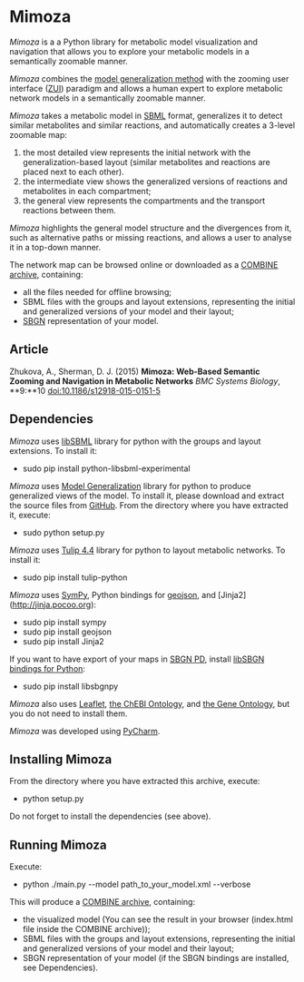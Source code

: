 # Mimoza

*Mimoza* is a a Python library for metabolic model visualization and navigation that allows you
to explore your metabolic models in a semantically zoomable manner.

*Mimoza* combines the [model generalization method](http://metamogen.gforge.inria.fr)
with the zooming user interface ([ZUI](http://en.wikipedia.org/wiki/Zooming_user_interface))
paradigm and allows a human expert to explore metabolic network models in a semantically zoomable manner.

*Mimoza* takes a metabolic model in [SBML](http://sbml.org) format, generalizes it to detect similar metabolites
and similar reactions, and automatically creates a 3-level zoomable map:

1. the most detailed view represents the initial network with the generalization-based layout
  (similar metabolites and reactions are placed next to each other).
2. the intermediate view shows the generalized versions of reactions and metabolites in each compartment;
3. the general view represents the compartments and the transport reactions between them.

*Mimoza* highlights the general model structure and the divergences from it, such as alternative paths or missing reactions,
and allows a user to analyse it in a top-down manner.

The network map can be browsed online or downloaded as a [COMBINE archive](http://co.mbine.org/documents/archive>), containing:

* all the files needed for offline browsing;
* SBML files with the groups and layout extensions, representing the initial and generalized versions of your model
  and their layout;
* [SBGN](http://www.sbgn.org) representation of your model.


## Article

Zhukova, A., Sherman, D. J. (2015) **Mimoza: Web-Based Semantic Zooming and Navigation in Metabolic Networks** *BMC Systems Biology*, **9:**10
[doi:10.1186/s12918-015-0151-5](http://identifiers.org/doi/10.1186/s12918-015-0151-5)


## Dependencies

*Mimoza* uses [libSBML](http://sbml.org/Software/libSBML>) library for python with the groups and layout extensions.
To install it:

* sudo pip install python-libsbml-experimental

*Mimoza* uses [Model Generalization](http://metamogen.gforge.inria.fr) library for python to produce generalized views of the model.
To install it, please download and extract the source files from [GitHub](https://github.com/annazhukova/mod_gen).
From the directory where you have extracted it, execute:

* sudo python setup.py

*Mimoza* uses [Tulip 4.4](http://tulip.labri.fr/Documentation/current/tulip-python/html/index.html) library for python to layout metabolic networks.
To install it:

* sudo pip install tulip-python

*Mimoza* uses [SymPy](http://www.sympy.org), Python bindings for [geojson](https://pypi.python.org/pypi/geojson),
and [Jinja2] (http://jinja.pocoo.org):

* sudo pip install sympy
* sudo pip install geojson
* sudo pip install Jinja2

If you want to have export of your maps in [SBGN PD](http://www.sbgn.org), install [libSBGN bindings for Python](https://github.com/matthiaskoenig/libsbgn-python):
  
* sudo pip install libsbgnpy

*Mimoza* also uses [Leaflet](http://leafletjs.com/), [the ChEBI Ontology](http://www.ebi.ac.uk/chebi/),
and [the Gene Ontology](http://geneontology.org), but you do not need to install them.

*Mimoza* was developed using [PyCharm](http://www.jetbrains.com/pycharm).


## Installing Mimoza

From the directory where you have extracted this archive, execute:

* python setup.py

Do not forget to install the dependencies (see above).


## Running Mimoza

Execute:
  
* python ./main.py --model path_to_your_model.xml --verbose

This will produce a [COMBINE archive](http://co.mbine.org/documents/archive), containing:

* the visualized model (You can see the result in your browser (index.html file inside the COMBINE archive));
* SBML files with the groups and layout extensions, representing the initial and generalized versions of your model
  and their layout;
* SBGN representation of your model (if the SBGN bindings are installed, see Dependencies).
